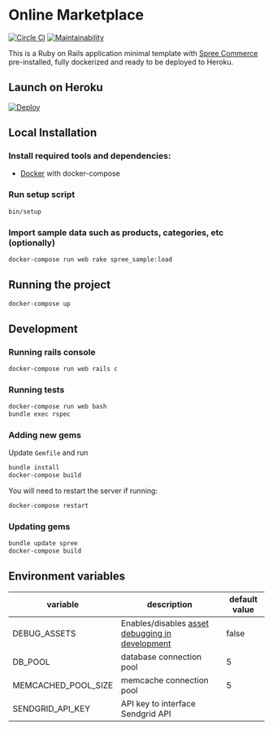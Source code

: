# Online Marketplace

[![Circle CI](https://circleci.com/gh/spree/spree_starter.svg?style=svg)](https://circleci.com/gh/spree/spree_starter) [![Maintainability](https://api.codeclimate.com/v1/badges/d240686c99b3d35eb61b/maintainability)](https://codeclimate.com/github/spree/spree_starter/maintainability)

This is a Ruby on Rails application minimal template with [Spree Commerce](https://spreecommerce.org) pre-installed, fully dockerized and ready to be deployed to Heroku.

## Launch on Heroku

[![Deploy](https://www.herokucdn.com/deploy/button.svg)](https://heroku.com/deploy)

## Local Installation

### Install required tools and dependencies:

  * [Docker](https://www.docker.com/community-edition#/download) with docker-compose

### Run setup script

```bash
bin/setup
```

### Import sample data such as products, categories, etc (optionally)

```bash
docker-compose run web rake spree_sample:load
```

## Running the project

```bash
docker-compose up
```

## Development

### Running rails console

```bash
docker-compose run web rails c
```

### Running tests

```bash
docker-compose run web bash
bundle exec rspec
```

### Adding new gems

Update `Gemfile` and run

```bash
bundle install
docker-compose build
```

You will need to restart the server if running:

```bash
docker-compose restart
```

### Updating gems

```bash
bundle update spree
docker-compose build
```

## Environment variables

| variable | description | default value |
|---|---|---|
| DEBUG_ASSETS | Enables/disables [asset debugging in development](https://guides.rubyonrails.org/asset_pipeline.html#turning-debugging-off) | false |
| DB_POOL | database connection pool | 5 |
| MEMCACHED_POOL_SIZE | memcache connection pool | 5 |
| SENDGRID_API_KEY | API key to interface Sendgrid API | |
